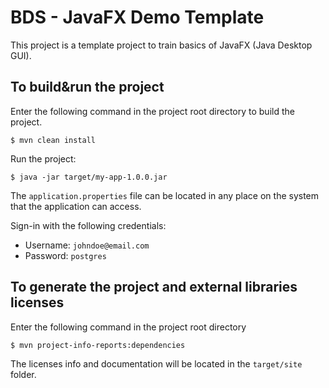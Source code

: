 # BDS - JavaFX Demo Template
This project is a template project to train basics of JavaFX (Java Desktop GUI).

## To build&run the project
Enter the following command in the project root directory to build the project.
```shell
$ mvn clean install
```

Run the project:
```shell
$ java -jar target/my-app-1.0.0.jar
```

The `application.properties` file can be located in any place on the system that the application can access.

Sign-in with the following credentials:
- Username: `johndoe@email.com`
- Password: `postgres`

## To generate the project and external libraries licenses
Enter the following command in the project root directory
```shell
$ mvn project-info-reports:dependencies
```

The licenses info and documentation will be located in the `target/site` folder.
